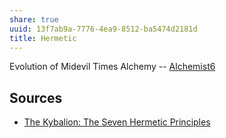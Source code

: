 ```yaml
---
share: true
uuid: 13f7ab9a-7776-4ea9-8512-ba5474d2181d
title: Hermetic
---
```

Evolution of Midevil Times Alchemy -- [Alchemist6](/undefined)
## Sources

* [The Kybalion: The Seven Hermetic Principles](http://www.kybalion.org/kybalion.php?chapter=II)